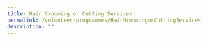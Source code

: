 ```yaml
---
title: Hair Grooming or Cutting Services
permalink: /volunteer-programmes/HairGroomingorCuttingServices
description: ""
---
```

